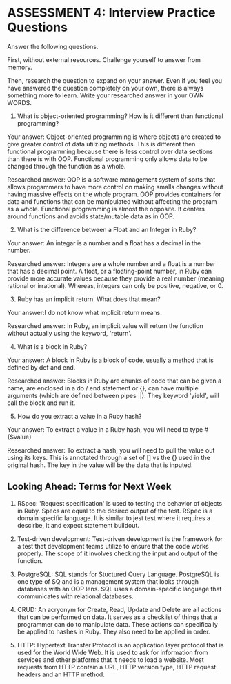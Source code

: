 # ASSESSMENT 4: Interview Practice Questions

Answer the following questions.

First, without external resources. Challenge yourself to answer from memory.

Then, research the question to expand on your answer. Even if you feel you have answered the question completely on your own, there is always something more to learn. Write your researched answer in your OWN WORDS.

1. What is object-oriented programming? How is it different than functional programming?

Your answer: Object-oriented programming is where objects are created to give greater control of data utilzing methods. This is different then functional programming because there is less control over data sections than there is with OOP. Functional programming only allows data to be changed through the function as a whole. 

Researched answer: OOP is a software management system of sorts that allows progammers to have more control on making smalls changes without having massive effects on the whole program. OOP provides containers for data and functions that can be manipulated without affecting the program as a whole. Functional programming is almost the opposite. It centers around functions and avoids state/mutable data as in OOP. 

2. What is the difference between a Float and an Integer in Ruby?

Your answer: An integar is a number and a float has a decimal in the number.

Researched answer: Integers are a whole number and a float is a number that has a decimal point. A float, or a floating-point number, in Ruby can provide more accurate values because they provide a real number (meaning rational or irrational). Whereas, integers can only be positive, negative, or 0.

3. Ruby has an implicit return. What does that mean?

Your answer:I do not know what implicit return means.

Researched answer: In Ruby, an implicit value will return the function without actually using the keyword, 'return'.

4. What is a block in Ruby? 

Your answer: A block in Ruby is a block of code, usually a method that is defined by def and end.

Researched answer: Blocks in Ruby are chunks of code that can be given a name, are enclosed in a do / end statement or {}, can have multiple arguments (which are defined between pipes ||). They keyword 'yield', will call the block and run it. 

5. How do you extract a value in a Ruby hash?

Your answer: To extract a value in a Ruby hash, you will need to type #{$value}

Researched answer: To extract a hash, you will need to pull the value out using its keys. This is annotated through a set of [] vs the {} used in the original hash. The key in the value will be the data that is inputed. 

## Looking Ahead: Terms for Next Week

1. RSpec: 'Request specification' is used to testing the behavior of objects in Ruby. Specs are equal to the desired output of the test. RSpec is a domain specific language. It is similar to jest test where it requires a descirbe, it and expect statement buildout.

2. Test-driven development: Test-driven development is the framework for a test that development teams utilize to ensure that the code works properly. The scope of it involves checking the input and output of the function.

3. PostgreSQL: SQL stands for Stuctured Query Language. PostgreSQL is one type of SQ and is a management system that looks through databases with an OOP lens. SQL uses a domain-specific language that communicates with relational databases.

4. CRUD: An acryonym for Create, Read, Update and Delete are all actions that can be performed on data. It serves as a checklist of things that a programmer can do to manipulate data. These actions can specifically be applied to hashes in Ruby. They also need to be applied in order.

5. HTTP: Hypertext Transfer Protocol is an application layer protocol that is used for the World Wide Web. It is used to ask for information from services and other platforms that it needs to load a website. Most requests from HTTP contain a URL, HTTP version type, HTTP request headers and an HTTP method.
